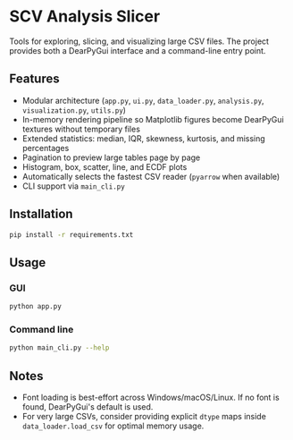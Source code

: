# SCV Analysis Slicer

Tools for exploring, slicing, and visualizing large CSV files.  The project
provides both a DearPyGui interface and a command-line entry point.

## Features

- Modular architecture (`app.py`, `ui.py`, `data_loader.py`, `analysis.py`,
  `visualization.py`, `utils.py`)
- In-memory rendering pipeline so Matplotlib figures become DearPyGui textures
  without temporary files
- Extended statistics: median, IQR, skewness, kurtosis, and missing percentages
- Pagination to preview large tables page by page
- Histogram, box, scatter, line, and ECDF plots
- Automatically selects the fastest CSV reader (`pyarrow` when available)
- CLI support via `main_cli.py`

## Installation

```bash
pip install -r requirements.txt
```

## Usage

### GUI

```bash
python app.py
```

### Command line

```bash
python main_cli.py --help
```

## Notes

- Font loading is best-effort across Windows/macOS/Linux. If no font is
  found, DearPyGui's default is used.
- For very large CSVs, consider providing explicit `dtype` maps inside
  `data_loader.load_csv` for optimal memory usage.
